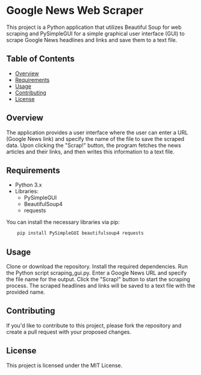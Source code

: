 # Google News Web Scraper

This project is a Python application that utilizes Beautiful Soup for web scraping and PySimpleGUI for a simple graphical user interface (GUI) to scrape Google News headlines and links and save them to a text file.

## Table of Contents

- [Overview](#overview)
- [Requirements](#requirements)
- [Usage](#usage)
- [Contributing](#contributing)
- [License](#license)

## Overview

The application provides a user interface where the user can enter a URL (Google News link) and specify the name of the file to save the scraped data. Upon clicking the "Scrap!" button, the program fetches the news articles and their links, and then writes this information to a text file.

## Requirements

- Python 3.x
- Libraries:
  - PySimpleGUI
  - BeautifulSoup4
  - requests

You can install the necessary libraries via pip:
```bash
    pip install PySimpleGUI beautifulsoup4 requests
```

## Usage

Clone or download the repository.
Install the required dependencies.
Run the Python script scraping_gui.py.
Enter a Google News URL and specify the file name for the output.
Click the "Scrap!" button to start the scraping process.
The scraped headlines and links will be saved to a text file with the provided name.

## Contributing

If you'd like to contribute to this project, please fork the repository and create a pull request with your proposed changes.

## License

This project is licensed under the MIT License.


